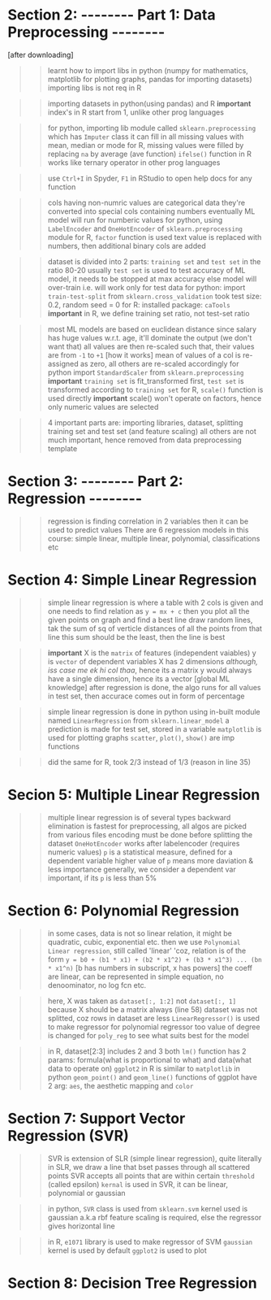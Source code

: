 # Section 2: -------- Part 1: Data Preprocessing --------
[after downloading]
>> learnt how to import libs in python 
>> (numpy for mathematics, matplotlib for plotting graphs, pandas for importing datasets)
>> importing libs is not req in R

>> importing datasets in python(using pandas) and R
>> **important** index's in R start from 1, unlike other prog languages

>> for python, importing lib module called `sklearn.preprocessing` which has `Imputer` class
>> it can fill in all missing values with mean, median or mode
>> for R, missing values were filled by replacing `na` by average (ave function)
>> `ifelse()` function in R works like ternary operator in other prog languages

>> use `Ctrl+I` in Spyder, `F1` in RStudio to open help docs for any function

>> cols having non-numric values are categorical data
>> they're converted into special cols containing numbers 
>> eventually ML model will run for numberic values
>> for python, using `LabelEncoder` and `OneHotEncoder` of `sklearn.preprocessing` module
>> for R, `factor` function is used
>> text value is replaced with numbers, then additional binary cols are added

>> dataset is divided into 2 parts: `training set` and `test set` in the ratio 80-20 usually
>> `test set` is used to test accuracy of ML model, it needs to be stopped at max accuracy
>> else model will over-train i.e. will work only for test data
>> for python: import `train-test-split` from `sklearn.cross_validation`
>> took test size: 0.2, random seed = 0
>> for R: installed package: `caTools`
>> **important** in R, we define training set ratio, not test-set ratio

>> most ML models are based on euclidean distance
>> since salary has huge values w.r.t. age, it'll dominate the output (we don't want that)
>> all values are then re-scaled such that, their values are from `-1` to `+1`
>> [how it works] mean of values of a col is re-assigned as zero, all others are re-scaled accordingly
>> for python import `StandardScaler` from `sklearn.preprocessing`
>> **important** `training set` is fit_transformed first, `test set` is transformed according to `training set`
>> for R, `scale()` function is used directly
>> **important** scale() won't operate on factors, hence only numeric values are selected

>> 4 important parts are: importing libraries, dataset, splitting training set and test set (and  feature scaling)
>> all others are not much important, hence removed from data preprocessing template


# Section 3: -------- Part 2: Regression --------
>> regression is finding correlation in 2 variables
>> then it can be used to predict values
>> There are 6 regression models in this course:
>> simple linear, multiple linear, polynomial, classifications etc


# Section 4: Simple Linear Regression
>> simple linear regression is where a table with 2 cols is given and one needs to find relation as `y = mx + c`
>> then you plot all the given points on graph and find a best line
>> draw random lines, tak the sum of sq of verticle distances of all the points from that line
>> this sum should be the least, then the line is best

>> **important** X is the `matrix` of features (independent vaiables) y is `vector` of dependent variables
>> X has 2 dimensions *although, iss case me ek hi col thaa*, hence its a matrix
>> y would always have a single dimension, hence its a vector
>> [global ML knowledge] after regression is done, the algo runs for all values in test set, then accurace comes out in form of percentage

>> simple linear regression is done in python using in-built module named `LinearRegression` from `sklearn.linear_model`
>> a prediction is made for test set, stored in a variable
>> `matplotlib` is used for plotting graphs
>> `scatter`, `plot()`, `show()` are imp functions

>> did the same for R, took 2/3 instead of 1/3 (reason in line 35)


# Secion 5: Multiple Linear Regression
>> multiple linear regression is of several types
>> backward elimination is fastest
>> for preprocessing, all algos are picked from various files
>> encoding must be done before splitting the dataset
>> `OneHotEncoder` works after labelencoder (requires numeric values)
>> `p` is a statistical measure, defined for a dependent variable
>> higher value of  `p` means more daviation & less importance
>> generally, we consider a dependent var important, if its `p` is less than 5%


# Section 6: Polynomial Regression
>> in some cases, data is not so linear relation, it might be quadratic, cubic, exponential etc.
>> then we use `Polynomial Linear regression`, still called 'linear'
>> 'coz, relation is of the form `y = b0 + (b1 * x1) + (b2 * x1^2) + (b3 * x1^3) ... (bn * x1^n)` [b has numbers in subscript, x has powers]
>> the coeff are linear, can be represented in simple equation, no denoominator, no log fcn etc.

>> here, X was taken as `dataset[:, 1:2]` not `dataset[:, 1]` because X should be a matrix always (line 58)
>> dataset was not splitted, coz rows in dataset are less
>> `LinearRegressor()` is used to make regressor for polynomial regressor too
>> value of degree is changed for `poly_reg` to see what suits best for the model

>> in R, dataset[2:3] includes 2 and 3 both
>> `lm()` function has 2 params: formula(what is proportional to what) and data(what data to operate on)
>> `ggplot2` in R is similar to `matplotlib` in python
>> `geom_point()` and `geom_line()` functions of ggplot have 2 arg: `aes`, the aesthetic mapping and `color`


# Section 7: Support Vector Regression (SVR)
>> SVR is extension of SLR (simple linear regression), quite literally
>> in SLR, we draw a line that bset passes through all scattered points
>> SVR accepts all points that are within certain `threshold` (called epsilon)
>> `kernal` is used in SVR, it can be linear, polynomial or gaussian

>> in python, `SVR` class is used from `sklearn.svm`
>> kernel used is gaussian a.k.a rbf
>> feature scaling is required, else the regressor gives horizontal line

>> in R, `e1071` library is used to make regressor of SVM
>> `gaussian` kernel is used by default
>> `ggplot2` is used to plot


# Section 8: Decision Tree Regression